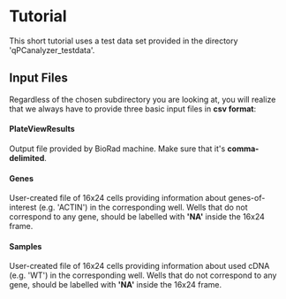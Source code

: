 <h1> Tutorial </h1>
  This short tutorial uses a test data set provided in the directory 'qPCanalyzer_testdata'. 
  
  <h2> Input Files </h2>
  Regardless of the chosen subdirectory you are looking at, you will realize that we always
  have to provide three basic input files in <b>csv format</b>: <br>
  
  <h4> PlateViewResults </h4> 
  Output file provided by BioRad machine. Make sure that it's <b>comma-delimited</b>.
  
  <h4> Genes </h4>
  User-created file of 16x24 cells providing information about genes-of-interest (e.g. 'ACTIN') in the corresponding well. Wells that do not correspond to any gene, should be labelled with <b>'NA'</b> inside the 16x24 frame. 
  
  <h4> Samples </h4> 
  User-created file of 16x24 cells providing information about used cDNA (e.g. 'WT') in the corresponding well. Wells that do not correspond to any gene, should be labelled with <b>'NA'</b> inside the 16x24 frame.<br>
  
